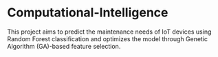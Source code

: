 # Computational-Intelligence
This project aims to predict the maintenance needs of IoT devices using Random Forest classification and optimizes the model through Genetic Algorithm (GA)-based feature selection.
